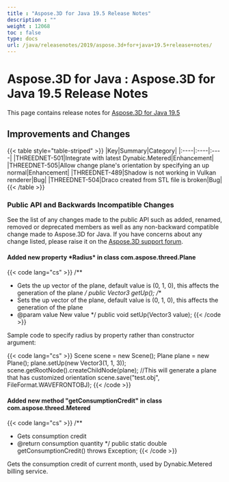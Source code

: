```yaml
---
title : "Aspose.3D for Java 19.5 Release Notes" 
description : "" 
weight : 12068 
toc : false
type: docs
url: /java/releasenotes/2019/aspose.3d+for+java+19.5+release+notes/
---
```


# Aspose.3D for Java : Aspose.3D for Java 19.5 Release Notes


This page contains release notes for [Aspose.3D for Java 19.5](https://repository.aspose.com/webapp/#/artifacts/browse/tree/General/repo/com/aspose/aspose-3d/19.5)

## Improvements and Changes

{{< table style="table-striped" >}}
|Key|Summary|Category|
|:----|:----|:----|
|THREEDNET-501|Integrate with latest Dynabic.Metered|Enhancement|
|THREEDNET-505|Allow change plane's orientation by specifying an up normal|Enhancement|
|THREEDNET-489|Shadow is not working in Vulkan renderer|Bug|
|THREEDNET-504|Draco created from STL file is broken|Bug|
{{< /table >}}

### Public API and Backwards Incompatible Changes

See the list of any changes made to the public API such as added, renamed, removed or deprecated members as well as any non-backward compatible change made to Aspose.3D for Java. If you have concerns about any change listed, please raise it on the [Aspose.3D support forum](https://forum.aspose.com/c/3d).

#### Added new property \*Radius\* in class com.aspose.threed.Plane

{{< code lang="cs" >}}
/**
 * Gets the up vector of the plane, default value is (0, 1, 0), this affects the generation of the plane
 */
public Vector3 getUp();
/**
 * Sets the up vector of the plane, default value is (0, 1, 0), this affects the generation of the plane
 * @param value New value
 */
public void setUp(Vector3 value);
{{< /code >}}

Sample code to specify radius by property rather than constructor argument:

{{< code lang="cs" >}}
Scene scene = new Scene();
Plane plane = new Plane();
plane.setUp(new Vector3(1, 1, 3));
scene.getRootNode().createChildNode(plane);
//This will generate a plane that has customized orientation
scene.save("test.obj", FileFormat.WAVEFRONTOBJ);
{{< /code >}}

#### Added new method "getConsumptionCredit" in class com.aspose.threed.Metered

{{< code lang="cs" >}}
/**
* Gets consumption credit
* @return consumption quantity
*/
public static double getConsumptionCredit() throws Exception;
{{< /code >}}

Gets the consumption credit of current month, used by Dynabic.Metered billing service.

